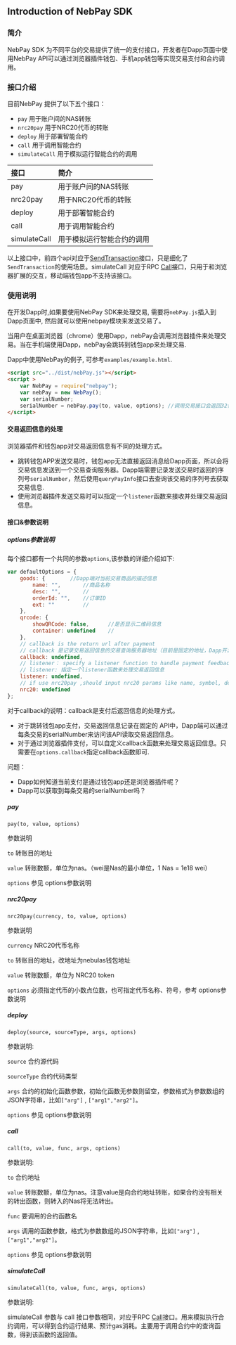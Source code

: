 ## Introduction of NebPay SDK

### 简介
NebPay SDK 为不同平台的交易提供了统一的支付接口，开发者在Dapp页面中使用NebPay API可以通过浏览器插件钱包、手机app钱包等实现交易支付和合约调用。

### 接口介绍

目前NebPay 提供了以下五个接口：

* `pay` 用于账户间的NAS转账
* `nrc20pay`  用于NRC20代币的转账
* `deploy`  用于部署智能合约
* `call`  用于调用智能合约
* `simulateCall` 用于模拟运行智能合约的调用
  

 
接口 | 简介 
:--- | :---
pay | 用于账户间的NAS转账
nrc20pay|用于NRC20代币的转账
deploy|用于部署智能合约
call|用于调用智能合约
simulateCall|用于模拟运行智能合约的调用

以上接口中，前四个api对应于[SendTransaction](https://github.com/nebulasio/wiki/blob/master/rpc_admin.md#sendtransaction)接口，只是细化了`SendTransaction`的使用场景。simulateCall 对应于RPC [Call](https://github.com/nebulasio/wiki/blob/master/rpc.md#call)接口，只用于和浏览器扩展的交互，移动端钱包app不支持该接口。


### 使用说明
在开发Dapp时,如果要使用NebPay SDK来处理交易, 需要将`nebPay.js`插入到Dapp页面中, 然后就可以使用nebpay模块来发送交易了。

当用户在桌面浏览器（chrome）使用Dapp，nebPay会调用浏览器插件来处理交易。当在手机端使用Dapp，nebPay会跳转到钱包app来处理交易.

Dapp中使用NebPay的例子, 可参考`examples/example.html`.
```html
<script src="../dist/nebPay.js"></script>
<script >
    var NebPay = require("nebpay");
    var nebPay = new NebPay();    
    var serialNumber;
    serialNumber = nebPay.pay(to, value, options); //调用交易接口会返回32位的交易序列号，Dapp端用该序列号查询交易结果
</script>
```
#### 交易返回信息的处理
浏览器插件和钱包app对交易返回信息有不同的处理方式。
* 跳转钱包APP发送交易时，钱包app无法直接返回消息给Dapp页面，所以会将交易信息发送到一个交易查询服务器。Dapp端需要记录发送交易时返回的序列号`serialNumber`，然后使用`queryPayInfo`接口去查询该交易的序列号去获取交易信息.
* 使用浏览器插件发送交易时可以指定一个`listener`函数来接收并处理交易返回信息。

#### 接口&参数说明
##### options参数说明

每个接口都有一个共同的参数`options`,该参数的详细介绍如下:
```js
var defaultOptions = {
	goods: {        //Dapp端对当前交易商品的描述信息
		name: "",       //商品名称
		desc: "",       //
		orderId: "",    //订单ID
		ext: ""         //
	},
	qrcode: {
		showQRCode: false,      //是否显示二维码信息
		container: undefined    //
	},
	// callback is the return url after payment
	// callback 是记录交易返回信息的交易查询服务器地址（目前是固定的地址，Dapp开发者暂时不能指定自己的交易查询服务器）
	callback: undefined,
	// listener： specify a listener function to handle payment feedback message
	// listener: 指定一个listener函数来处理交易返回信息
	listener: undefined,
	// if use nrc20pay ,should input nrc20 params like name, symbol, decimals
	nrc20: undefined
};
```
对于callback的说明：callback是支付后返回信息的处理方式。

* 对于跳转钱包app支付，交易返回信息记录在固定的 API中，Dapp端可以通过每条交易的serialNumber来访问该API读取交易返回信息。
* 对于通过浏览器插件支付，可以自定义callback函数来处理交易返回信息。只需要在`options.callback`指定callback函数即可.

问题：
* Dapp如何知道当前支付是通过钱包app还是浏览器插件呢？
* Dapp可以获取到每条交易的serialNumber吗？


##### pay

    pay(to, value, options)

参数说明

`to` 转账目的地址

`value` 转账数额，单位为nas。（wei是Nas的最小单位，1 Nas = 1e18 wei）

`options` 参见 options参数说明

##### nrc20pay

    nrc20pay(currency, to, value, options)

参数说明

`currency` NRC20代币名称

`to` 转账目的地址，改地址为nebulas钱包地址

`value` 转账数额，单位为 NRC20 token

`options` 必须指定代币的小数点位数，也可指定代币名称、符号，参考 options参数说明


##### deploy

    deploy(source, sourceType, args, options)

参数说明:

`source` 合约源代码

`sourceType` 合约代码类型

`args` 合约的初始化函数参数，初始化函数无参数则留空，参数格式为参数数组的JSON字符串，比如`["arg"]` , `["arg1","arg2"]`。

`options` 参见 options参数说明


##### call

    call(to, value, func, args, options)

参数说明:

`to` 合约地址

`value` 转账数额，单位为nas。注意value是向合约地址转账，如果合约没有相关的转出函数，则转入的Nas将无法转出。

`func` 要调用的合约函数名

`args` 调用的函数参数，格式为参数数组的JSON字符串，比如`["arg"]` , `["arg1","arg2"]`。

`options` 参见 options参数说明

##### simulateCall

    simulateCall(to, value, func, args, options)

参数说明:

simulateCall 参数与 call 接口参数相同，对应于RPC [Call](https://github.com/nebulasio/wiki/blob/master/rpc.md#call)接口。用来模拟执行合约调用，可以得到合约运行结果、预计gas消耗。主要用于调用合约中的查询函数，得到该函数的返回值。
